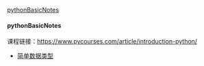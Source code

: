[pythonBasicNotes](https://github.com/zhang-anan/Learning-Notes/blob/master/README.md#pythonbasicnotes)
#### pythonBasicNotes
课程链接：https://www.pycourses.com/article/introduction-python/
- [简单数据类型](https://note.youdao.com/)
